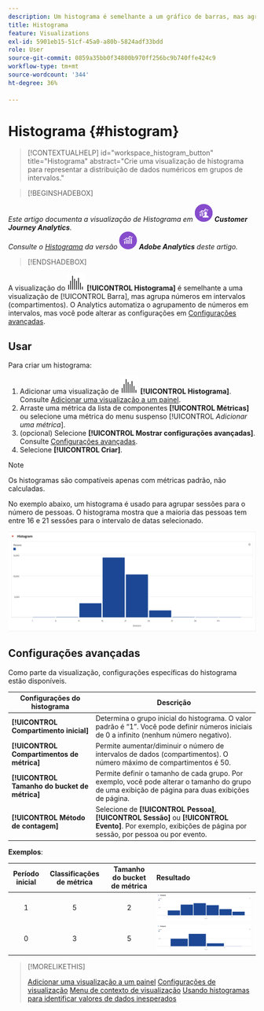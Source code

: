 ```yaml
---
description: Um histograma é semelhante a um gráfico de barras, mas agrupa os números em intervalos (grupos).
title: Histograma
feature: Visualizations
exl-id: 5901eb15-51cf-45a0-a80b-5824adf33bdd
role: User
source-git-commit: 0859a35bb0f34800b970ff256bc9b740ffe424c9
workflow-type: tm+mt
source-wordcount: '344'
ht-degree: 36%

---
```


# Histograma {#histogram}

<!-- markdownlint-disable MD034 -->

>[!CONTEXTUALHELP]
>id="workspace_histogram_button"
>title="Histograma"
>abstract="Crie uma visualização de histograma para representar a distribuição de dados numéricos em grupos de intervalos."

<!-- markdownlint-enable MD034 -->


>[!BEGINSHADEBOX]

_Este artigo documenta a visualização de Histograma em_ ![CustomerJourneyAnalytics](/help/assets/icons/CustomerJourneyAnalytics.svg) _**Customer Journey Analytics**._<br/>_Consulte o [Histograma](https://experienceleague.adobe.com/en/docs/analytics/analyze/analysis-workspace/visualizations/histogram) da versão_ ![AdobeAnalytics](/help/assets/icons/AdobeAnalytics.svg) _**Adobe Analytics** deste artigo._

>[!ENDSHADEBOX]


A visualização do ![Histograma](/help/assets/icons/Histogram.svg) **[!UICONTROL Histograma]** é semelhante a uma visualização de [!UICONTROL Barra], mas agrupa números em intervalos (compartimentos). O Analytics automatiza o agrupamento de números em intervalos, mas você pode alterar as configurações em [Configurações avançadas](#advanced-settings).

## Usar

Para criar um histograma:

1. Adicionar uma visualização de ![Histograma](/help/assets/icons/Histogram.svg) **[!UICONTROL Histograma]**. Consulte [Adicionar uma visualização a um painel](freeform-analysis-visualizations.md#add-visualizations-to-a-panel).
1. Arraste uma métrica da lista de componentes **[!UICONTROL Métricas]** ou selecione uma métrica do menu suspenso [!UICONTROL *Adicionar uma métrica*].
1. (opcional) Selecione **[!UICONTROL Mostrar configurações avançadas]**. Consulte [Configurações avançadas](#advanced-settings).
1. Selecione **[!UICONTROL Criar]**.

>[!NOTE]
>
>Os histogramas são compatíveis apenas com métricas padrão, não calculadas.

No exemplo abaixo, um histograma é usado para agrupar sessões para o número de pessoas. O histograma mostra que a maioria das pessoas tem entre 16 e 21 sessões para o intervalo de datas selecionado.

![Histograma](assets/histogram.png)

## Configurações avançadas

Como parte da visualização, configurações específicas do histograma estão disponíveis.

| Configurações do histograma | Descrição |
|---|---|
| **[!UICONTROL Compartimento inicial]** | Determina o grupo inicial do histograma. O valor padrão é “1”. Você pode definir números iniciais de 0 a infinito (nenhum número negativo). |
| **[!UICONTROL Compartimentos de métrica]** | Permite aumentar/diminuir o número de intervalos de dados (compartimentos). O número máximo de compartimentos é 50. |
| **[!UICONTROL Tamanho do bucket de métrica]** | Permite definir o tamanho de cada grupo. Por exemplo, você pode alterar o tamanho do grupo de uma exibição de página para duas exibições de página. |
| **[!UICONTROL Método de contagem]** | Selecione de **[!UICONTROL Pessoa]**, **[!UICONTROL Sessão]** ou **[!UICONTROL Evento]**. Por exemplo, exibições de página por sessão, por pessoa ou por evento. |

<!--Russ or Meike - Check Hit Type link above. -->

**Exemplos**:

| Período inicial | Classificações de métrica | Tamanho do bucket de métrica | Resultado |
|:----:|:--:|:--:|:--|
| 1 | 5 | 2 | ![Histograma, bloco inicial 1, compartimentos de métrica 5, tamanho do compartimento de métrica 2](assets/histogram-1-5-2.png) |
| 0 | 3 | 5 | ![Histograma, classificação inicial 0, classificações de métrica 3, tamanho de classificação de métrica 5](assets/histogram-0-3-5.png) |

>[!MORELIKETHIS]
>
>[Adicionar uma visualização a um painel](/help/analysis-workspace/visualizations/freeform-analysis-visualizations.md#add-visualizations-to-a-panel)
>[Configurações de visualização](/help/analysis-workspace/visualizations/freeform-analysis-visualizations.md#settings)
>[Menu de contexto de visualização](/help/analysis-workspace/visualizations/freeform-analysis-visualizations.md#context-menu)
>[Usando histogramas para identificar valores de dados inesperados](https://experienceleaguecommunities.adobe.com/t5/adobe-analytics-blogs/using-histograms-to-identify-unexpected-data-values/ba-p/596168)

